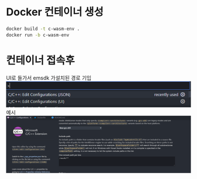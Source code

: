 # Docker 컨테이너 생성
```bash
docker build -t c-wasm-env .
docker run -b c-wasm-env
```



# 컨테이너 접속후
UI로 들가서 emsdk 가설치된 경로 기입
![alt text](imgs/image-1.png)
<br/>
예시
![alt text](imgs/image.png)
